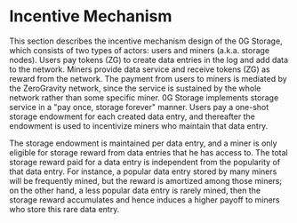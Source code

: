 # Incentive Mechanism

This section describes the incentive mechanism design of the 0G Storage, which consists of two types of actors: users and miners (a.k.a. storage nodes). Users pay tokens (ZG) to create data entries in the log and add data to the network. Miners provide data service and receive tokens (ZG) as reward from the network. The payment from users to miners is mediated by the ZeroGravity network, since the service is sustained by the whole network rather than some specific miner. 0G Storage implements storage service in a "pay once, storage forever" manner. Users pay a one-shot storage endowment for each created data entry, and thereafter the endowment is used to incentivize miners who maintain that data entry.

The storage endowment is maintained per data entry, and a miner is only eligible for storage reward from data entries that he has access to. The total storage reward paid for a data entry is independent from the popularity of that data entry. For instance, a popular data entry stored by many miners will be frequently mined, but the reward is amortized among those miners; on the other hand, a less popular data entry is rarely mined, then the storage reward accumulates and hence induces a higher payoff to miners who store this rare data entry.
